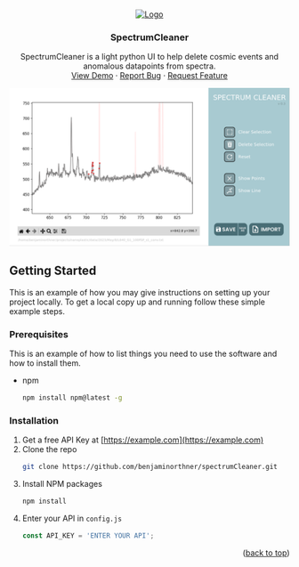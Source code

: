 <a name="readme-top"></a>


<!-- PROJECT LOGO -->
<br />
<div align="center">
  <a href="https://github.com/benjaminorthner/spectrumCleaner">
    <img src="images/logo.png" alt="Logo" width="80" height="80">
  </a>

<h3 align="center">SpectrumCleaner</h3>

  <p align="center">
    SpectrumCleaner is a light python UI to help delete cosmic events and anomalous datapoints from spectra.
    <br />
    <a href="https://github.com/benjaminorthner/spectrumCleaner">View Demo</a>
    ·
    <a href="https://github.com/benjaminorthner/spectrumCleaner/issues">Report Bug</a>
    ·
    <a href="https://github.com/benjaminorthner/spectrumCleaner/issues">Request Feature</a>
  </p>
</div>



<!-- ABOUT THE PROJECT -->
<!-- ## About The Project -->

<p align="center">
  <img width="" src="assets/readme1.png">
</p>




<!-- GETTING STARTED -->
## Getting Started

This is an example of how you may give instructions on setting up your project locally.
To get a local copy up and running follow these simple example steps.

### Prerequisites

This is an example of how to list things you need to use the software and how to install them.
* npm
  ```sh
  npm install npm@latest -g
  ```

### Installation

1. Get a free API Key at [https://example.com](https://example.com)
2. Clone the repo
   ```sh
   git clone https://github.com/benjaminorthner/spectrumCleaner.git
   ```
3. Install NPM packages
   ```sh
   npm install
   ```
4. Enter your API in `config.js`
   ```js
   const API_KEY = 'ENTER YOUR API';
   ```

<p align="right">(<a href="#readme-top">back to top</a>)</p>







<!-- MARKDOWN LINKS & IMAGES -->
<!-- https://www.markdownguide.org/basic-syntax/#reference-style-links -->

